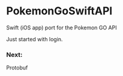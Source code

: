 # PokemonGoSwiftAPI
Swift (iOS app) port for the Pokemon GO API

Just started with login.

### Next:
Protobuf
